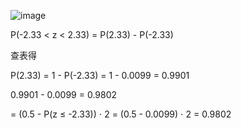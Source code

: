 ![image](https://github.com/user-attachments/assets/a0ea9c2d-8c4a-432f-900a-66a4f741be40)

P(-2.33 < z < 2.33) = P(2.33) - P(-2.33)

查表得

P(2.33) = 1 - P(-2.33) = 1 - 0.0099 = 0.9901

0.9901 - 0.0099 = 0.9802



= (0.5 - P(z ≤ -2.33)) 
⋅
 2 = (0.5 - 0.0099) 
⋅
 2 = 0.9802
